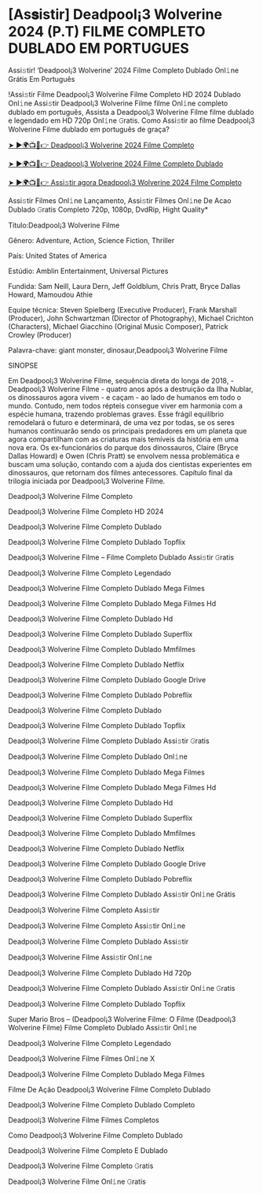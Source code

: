 # [As𝐬istir] Deadpool¡3 Wolverine 2024 (P.T) FIL𝗠E COMPLETO DUBLADO EM PORTUGUES
Assi𝚜tir! ‘Deadpool¡3 Wolverine’ 2024 Filme Completo Dublado Onl𝚒ne Grátis Em Português

!Assi𝚜tir Filme Deadpool¡3 Wolverine Filme Completo HD 2024 Dublado Onl𝚒ne Assi𝚜tir Deadpool¡3 Wolverine Filme filme Onl𝚒ne completo dublado em português, Assista a Deadpool¡3 Wolverine Filme filme dublado e legendado em HD 720p Onl𝚒ne 𝙶ratis. Como Assi𝚜tir ao filme Deadpool¡3 Wolverine Filme dublado em português de graça?

[➤ ►🌍📺📱👉 Deadpool¡3 Wolverine 2024 Filme Completo](https://t.co/GyKAmY8ZlV)

[➤ ►🌍📺📱👉 Deadpool¡3 Wolverine 2024 Filme Completo Dublado](https://t.co/GyKAmY8ZlV)

[➤ ►🌍📺📱👉 Assi𝚜tir agora Deadpool¡3 Wolverine 2024 Filme Completo](https://t.co/GyKAmY8ZlV)

Assi𝚜tir Filmes Onl𝚒ne Lançamento, Assi𝚜tir Filmes Onl𝚒ne De Acao Dublado 𝙶ratis Completo 720p, 1080p, DvdRip, Hight Quality*



Título:Deadpool¡3 Wolverine Filme



Gênero: Adventure, Action, Science Fiction, Thriller



País: United States of America



Estúdio: Amblin Entertainment, Universal Pictures



Fundida: Sam Neill, Laura Dern, Jeff Goldblum, Chris Pratt, Bryce Dallas Howard, Mamoudou Athie



Equipe técnica: Steven Spielberg (Executive Producer), Frank Marshall (Producer), John Schwartzman (Director of Photography), Michael Crichton (Characters), Michael Giacchino (Original Music Composer), Patrick Crowley (Producer)



Palavra-chave: giant monster, dinosaur,Deadpool¡3 Wolverine Filme



SINOPSE



Em Deadpool¡3 Wolverine Filme, sequência direta do longa de 2018, -Deadpool¡3 Wolverine Filme - quatro anos após a destruição da Ilha Nublar, os dinossauros agora vivem - e caçam - ao lado de humanos em todo o mundo. Contudo, nem todos répteis consegue viver em harmonia com a espécie humana, trazendo problemas graves. Esse frágil equilíbrio remodelará o futuro e determinará, de uma vez por todas, se os seres humanos continuarão sendo os principais predadores em um planeta que agora compartilham com as criaturas mais temíveis da história em uma nova era. Os ex-funcionários do parque dos dinossauros, Claire (Bryce Dallas Howard) e Owen (Chris Pratt) se envolvem nessa problemática e buscam uma solução, contando com a ajuda dos cientistas experientes em dinossauros, que retornam dos filmes antecessores. Capítulo final da trilogia iniciada por Deadpool¡3 Wolverine Filme.



Deadpool¡3 Wolverine Filme Completo



Deadpool¡3 Wolverine Filme Completo HD 2024



Deadpool¡3 Wolverine Filme Completo Dublado



Deadpool¡3 Wolverine Filme Completo Dublado Topflix



Deadpool¡3 Wolverine Filme – Filme Completo Dublado Assi𝚜tir 𝙶ratis



Deadpool¡3 Wolverine Filme Completo Legendado



Deadpool¡3 Wolverine Filme Completo Dublado Mega Filmes



Deadpool¡3 Wolverine Filme Completo Dublado Mega Filmes Hd



Deadpool¡3 Wolverine Filme Completo Dublado Hd



Deadpool¡3 Wolverine Filme Completo Dublado Superflix



Deadpool¡3 Wolverine Filme Completo Dublado Mmfilmes



Deadpool¡3 Wolverine Filme Completo Dublado Netflix



Deadpool¡3 Wolverine Filme Completo Dublado Google Drive



Deadpool¡3 Wolverine Filme Completo Dublado Pobreflix



Deadpool¡3 Wolverine Filme Completo Dublado



Deadpool¡3 Wolverine Filme Completo Dublado Topflix



Deadpool¡3 Wolverine Filme Completo Dublado Assi𝚜tir 𝙶ratis



Deadpool¡3 Wolverine Filme Completo Dublado Onl𝚒ne



Deadpool¡3 Wolverine Filme Completo Dublado Mega Filmes



Deadpool¡3 Wolverine Filme Completo Dublado Mega Filmes Hd



Deadpool¡3 Wolverine Filme Completo Dublado Hd



Deadpool¡3 Wolverine Filme Completo Dublado Superflix



Deadpool¡3 Wolverine Filme Completo Dublado Mmfilmes



Deadpool¡3 Wolverine Filme Completo Dublado Netflix



Deadpool¡3 Wolverine Filme Completo Dublado Google Drive



Deadpool¡3 Wolverine Filme Completo Dublado Pobreflix



Deadpool¡3 Wolverine Filme Completo Dublado Assi𝚜tir Onl𝚒ne Grátis



Deadpool¡3 Wolverine Filme Completo Assi𝚜tir



Deadpool¡3 Wolverine Filme Completo Assi𝚜tir Onl𝚒ne



Deadpool¡3 Wolverine Filme Completo Dublado Assi𝚜tir



Deadpool¡3 Wolverine Filme Assi𝚜tir Onl𝚒ne



Deadpool¡3 Wolverine Filme Completo Dublado Hd 720p



Deadpool¡3 Wolverine Filme Completo Dublado Assi𝚜tir Onl𝚒ne 𝙶ratis



Deadpool¡3 Wolverine Filme Completo Dublado Topflix



Super Mario Bros – (Deadpool¡3 Wolverine Filme: O Filme (Deadpool¡3 Wolverine Filme) Filme Completo Dublado Assi𝚜tir Onl𝚒ne



Deadpool¡3 Wolverine Filme Completo Legendado



Deadpool¡3 Wolverine Filme Filmes Onl𝚒ne X



Deadpool¡3 Wolverine Filme Completo Dublado Mega Filmes



Filme De Ação Deadpool¡3 Wolverine Filme Completo Dublado



Deadpool¡3 Wolverine Filme Completo Dublado Completo



Deadpool¡3 Wolverine Filme Filmes Completos



Como Deadpool¡3 Wolverine Filme Completo Dublado



Deadpool¡3 Wolverine Filme Completo E Dublado



Deadpool¡3 Wolverine Filme Completo 𝙶ratis



Deadpool¡3 Wolverine Filme Onl𝚒ne 𝙶ratis
